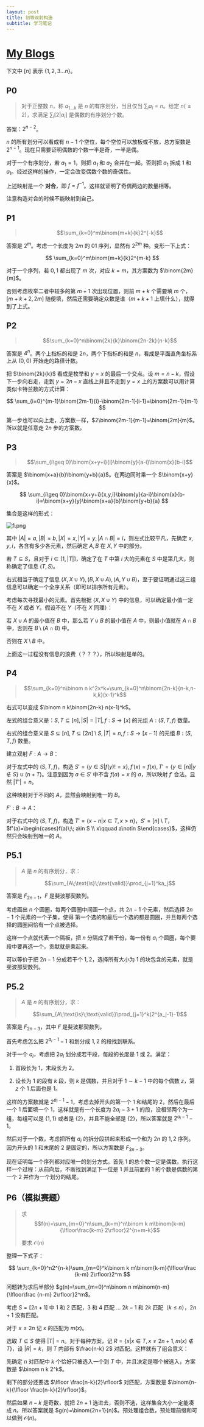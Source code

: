 ```yaml
---
layout: post
title: 初等双射构造
subtitle: 学习笔记
---
```


# [My Blogs](https://www.cnblogs.com/WrongAnswer90/p/18138159)

下文中 $[n]$ 表示 $\{1,2,3\dots n\}$。

## P0

> 对于正整数 $n$，称 $a_{1\dots k}$ 是 $n$ 的有序划分，当且仅当 $\sum_i a_i=n$。给定 $n(\geq 2)$，求满足 $\sum_{i}[2|a_i]$ 是偶数的有序划分个数。

答案：$2^{n-2}$。

$n$ 的所有划分可以看成有 $n-1$ 个空位，每个空位可以放板或不放，总方案数是 $2^{n-1}$。现在只需要证明偶数的个数一半是奇，一半是偶。

对于一个有序划分，若 $a_1=1$，则把 $a_1$ 和 $a_2$ 合并在一起。否则把 $a_1$ 拆成 $1$ 和 $a_1$。经过这样的操作，一定会改变偶数个数的奇偶性。

上述映射是一个 **对合**，即 $f=f^{-1}$。这样就证明了奇偶两边的数量相等。

注意构造对合的时候不能映射到自己。

## P1

>$$\sum_{k=0}^m\binom{m+k}{k}2^{-k}$$

答案是 $2^m$。考虑一个长度为 $2m$ 的 $01$ 序列，显然有 $2^{2m}$ 种。变形一下上式：

$$
\sum_{k=0}^m\binom{m+k}{k}2^{m-k}
$$

对于一个序列，若 $0,1$ 都出现了 $m$ 次，对应 $k=m$，其方案数为 $\binom{2m}{m}$。

否则考虑枚举二者中较多的第 $m+1$ 次出现位置，则前 $m+k$ 个需要填 $m$ 个，$[m+k+2,2m]$ 随便填，然后还需要确定众数是谁（$m+k+1$ 上填什么），就得到了上式。

## P2

>$$\sum_{k=0}^n\binom{2k}{k}\binom{2n-2k}{n-k}$$

答案是 $4^n$。两个上指标的和是 $2n$，两个下指标的和是 $n$，看成是平面直角坐标系上从 $(0,0)$ 开始走的路径计数。

把 $\binom{2k}{k}$ 看成是枚举和 $y=x$ 的最后一个交点。设 $m=n-k$，假设下一步向右走，走到 $y=2n-x$ 直线上并且不走到 $y=x$ 上的方案数可以用计算类似卡特兰数的方式计算：

$$
\sum_{i=0}^{m-1}\binom{2m-1}{i}-\binom{2m-1}{i-1}=\binom{2m-1}{m-1}
$$

第一步也可以向上走，方案数一样，$2\binom{2m-1}{m-1}=\binom{2m}{m}$。所以就是任意走 $2n$ 步的方案数。

## P3

>$$\sum_{i\geq 0}\binom{x+y+i}{i}\binom{y}{a-i}\binom{x}{b-i}$$

答案是 $\binom{x+a}{b}\binom{y+b}{a}$。在两边同时乘一个 $\binom{x+y}{x}$。

$$
\sum_{i\geq 0}\binom{x+y+i}{x,y,i}\binom{y}{a-i}\binom{x}{b-i}=\binom{x+y}{y}\binom{x+a}{b}\binom{y+b}{a}
$$

集合是这样的形式：

![1.png](https://s2.loli.net/2024/04/16/XUCxlBpjuOhozIk.png)

其中 $\lvert A\rvert=a,\lvert B\rvert=b,\lvert X\rvert=x,\lvert Y\rvert=y,\lvert A\cap B\rvert=i$，则左式比较平凡，先确定 $x,y,i$，各含有多少各元素，然后确定 $A,B$ 在 $X,Y$ 中的部分。

若 $T\subseteq S$，且对于 $i\in[1,\lvert T\rvert]$，确定了在 $T$ 中第 $i$ 大的元素在 $S$ 中是第几大，则称确定了信息 $(T,S)$。

右式相当于确定了信息 $(X,X\cup Y),(B,X\cup A),(A,Y\cup B)$，至于要证明通过这三组信息可以确定一个全序关系（即可以排序所有元素）。

考虑每次寻找最小的元素。首先根据 $(X,X\cup Y)$ 中的信息，可以确定最小值一定不在 $X$ 或者 $Y$。假设不在 $Y$（不在 $X$ 同理）：

若 $X\cup A$ 的最小值在 $B$ 中，那么若 $Y\cup B$ 的最小值在 $A$ 中，则最小值就在 $A\cap B$ 中，否则在 $B\setminus (A\cap B)$ 中。

否则在 $X\setminus B$ 中。

上面这一过程没有信息的浪费（？？？），所以映射是单的。

## P4

> $$\sum_{k=0}^n\binom n k^2x^k=\sum_{k=0}^n\binom{2n-k}{n-k,n-k,k}(x-1)^k$$

右式可以变成 $\binom n k\binom{2n-k} n(x-1)^k$。

左式的组合意义是：$S,T\subseteq [n],\lvert S\rvert=\lvert T\rvert,f:S\rightarrow[x]$ 的元组 $A:(S,T,f)$ 数量。

右式的组合意义是 $S\subseteq[n],T\subseteq[2n]\setminus S,\lvert T\rvert=n,f:S\rightarrow [x-1]$ 的元组 $B:(S,T,f)$ 数量。

建立双射 $F:A\rightarrow B$：

对于左式中的 $(S,T,f)$，构造 $S'=\{y\in S|f(y)!=x\},f'(x)=f(x),T'=\{y\in[n]|y\notin S\}\cup(n+T)$。注意到因为 $a\in S'$ 中不含 $f(a)=x$ 的 $a$，所以映射 $f'$ 合法。显然 $\lvert T'\rvert=n$。

这种映射对于不同的 $A$，显然会映射到唯一的 $B$。

$F':B\rightarrow A$：

对于右式中的 $(S,T,f)$，构造 $T'=\{x-n|x\in T,x>n\}$，$S'=[n]\setminus T$，$f'(a)=\begin{cases}f(a)\;\; a\in S
\\
x\qquad a\notin S\end{cases}$，这样仍然只会映射到唯一的 $A$。

## P5.1

>$A$ 是 $n$ 的有序划分，求：
>
>$$\sum_{A\;\text{is}\;\text{valid}}\prod_{j=1}^ka_j$$

答案是 $F_{2n-1}$，$F$ 是斐波那契数列。

考虑画出 $n$ 个圆圈，每两个圆圈中间画一个点，共 $2n-1$ 个元素，然后选择 $2n-1$ 个元素的一个子集，使得 第一个选的和最后一个选的都是圆圈，并且每两个选择的圆圈间恰有一个点被选择。

这样一个点就代表一个隔板，把 $n$ 分隔成了若干份，每一份有 $a_i$ 个圆圈，每个要段中要再选一个，贡献就是乘起来。

可以等价于把 $2n-1$ 分成若干个 $1,2$，选择所有大小为 $1$ 的块包含的元素，就是斐波那契数列。

## P5.2
>$A$ 是 $n$ 的有序划分，求：
>
>$$\sum_{A\;\text{is}\;\text{valid}}\prod_{j=1}^k(2^{a_j-1}-1)$$

答案是 $F_{2n-3}$，其中 $F$ 是斐波那契数列。

首先考虑怎么把 $2^{a_i-1}-1$ 和划分成 $1,2$ 的段找到联系。

对于一个 $a_i$，考虑把 $2a_i$ 划分成若干段，每段的长度是 $1$ 或 $2$。满足：

1. 首段长为 $1$，末段长为 $2$。

2. 设长为 $1$ 的段有 $k$ 段，则 $k$ 是偶数，并且对于 $1\sim k-1$ 中的每个偶数 $z$，第 $z$ 个 $1$ 后面也是 $1$。

这样的方案数就是 $2^{a_i-1}-1$，考虑去掉开头的第一个 $1$ 和结尾的 $2$，然后在最后一个 $1$ 后面填一个 $1$，这样就是有一个长度为 $2a_i-3+1$ 的段，没相邻两个为一组，每组可以是 $\{1,1\}$ 或者是 $\{2\}$，并且不能全部是 $\{2\}$，所以答案就是 $2^{a_i-1}-1$。

然后对于一个数，考虑把所有 $a_i$ 的拆分段拼起来形成一个和为 $2n$ 的 $1,2$ 序列。因为开头的 $1$ 和末尾的 $2$ 是固定的，所以方案数是 $F_{2n-3}$。

现在证明每一个序列都对应唯一的划分方式。首先 $1$ 的总个数一定是偶数。执行这样一个过程：从前向后，不断找到满足下一位是 $1$ 并且前面的 $1$ 的个数是偶数的第一个 $2$ 并作为一个划分的结尾。

## P6（模拟赛题）

> 求
> $$f(n)=\sum_{m=0}^n\sum_{k=m}^n\binom k m\binom{k-m}{\lfloor\frac{k-m} 2\rfloor}2^{n+m-k}$$
>
> 要求 $\mathcal O(n)$

整理一下式子：

$$
\sum_{k=0}^n2^{n-k}\sum_{m=0}^k\binom k m\binom{k-m}{\lfloor\frac {k-m} 2\rfloor}2^m
$$

问题转为求后半部分 $g(n)=\sum_{m=0}^n\binom n m\binom{n-m}{\lfloor\frac {n-m} 2\rfloor}2^m$。

考虑 $S=[2n+1]$ 中 $1$ 和 $2$ 匹配，$3$ 和 $4$ 匹配 $\dots$ $2k-1$ 和 $2k$ 匹配（$k\leq n$），$2n+1$ 没有匹配。

对于 $x\leq 2n$ 记 $x$ 的匹配为 $m(x)$。

选取 $T\subseteq S$ 使得 $\lvert T\rvert=n$。对于每种方案，记 $R=\{x|x\in T,x\not= 2n+1,m(x)\notin T\}$，设 $\lvert R\rvert=k$，则 $T$ 内部有 $\frac{n-k} 2$ 对匹配。这样就有了组合意义：

先确定 $n$ 对匹配中 $k$ 个恰好只被选入一个到 $T$ 中，并且决定是哪个被选入，方案数是 $\binom n k 2^k$。

剩下的部分还要选 $\lfloor \frac{n-k}{2}\rfloor$ 对匹配，方案数是 $\binom{n-k}{\lfloor \frac{n-k}{2}\rfloor}$。

然后如果 $n-k$ 是奇数，就把 $2n+1$ 选进去，否则不选，这样集合大小一定能凑成 $n$。所以答案就是 $g(n)=\binom{2n+1}{n}$。预处理组合数，预处理前缀和可以做到 $\mathcal O(n)$。